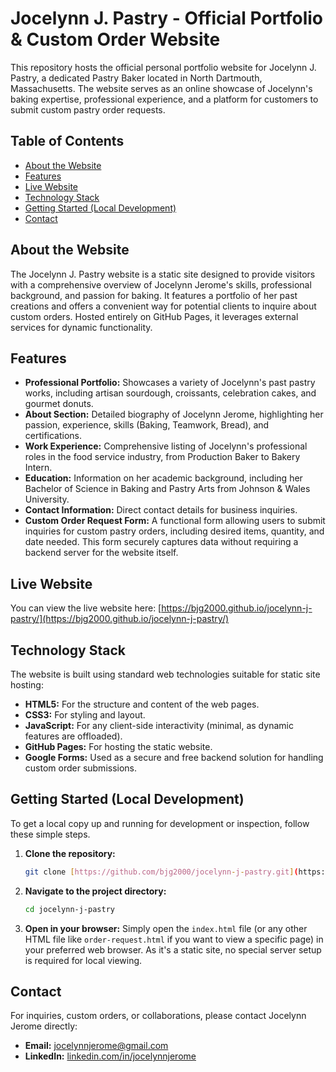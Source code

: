 # Jocelynn J. Pastry - Official Portfolio & Custom Order Website

This repository hosts the official personal portfolio website for Jocelynn J. Pastry, a dedicated Pastry Baker located in North Dartmouth, Massachusetts. The website serves as an online showcase of Jocelynn's baking expertise, professional experience, and a platform for customers to submit custom pastry order requests.

## Table of Contents

-   [About the Website](#about-the-website)
-   [Features](#features)
-   [Live Website](#live-website)
-   [Technology Stack](#technology-stack)
-   [Getting Started (Local Development)](#getting-started-local-development)
-   [Contact](#contact)

## About the Website

The Jocelynn J. Pastry website is a static site designed to provide visitors with a comprehensive overview of Jocelynn Jerome's skills, professional background, and passion for baking. It features a portfolio of her past creations and offers a convenient way for potential clients to inquire about custom orders. Hosted entirely on GitHub Pages, it leverages external services for dynamic functionality.

## Features

* **Professional Portfolio:** Showcases a variety of Jocelynn's past pastry works, including artisan sourdough, croissants, celebration cakes, and gourmet donuts.
* **About Section:** Detailed biography of Jocelynn Jerome, highlighting her passion, experience, skills (Baking, Teamwork, Bread), and certifications.
* **Work Experience:** Comprehensive listing of Jocelynn's professional roles in the food service industry, from Production Baker to Bakery Intern.
* **Education:** Information on her academic background, including her Bachelor of Science in Baking and Pastry Arts from Johnson & Wales University.
* **Contact Information:** Direct contact details for business inquiries.
* **Custom Order Request Form:** A functional form allowing users to submit inquiries for custom pastry orders, including desired items, quantity, and date needed. This form securely captures data without requiring a backend server for the website itself.

## Live Website

You can view the live website here:
[https://bjg2000.github.io/jocelynn-j-pastry/](https://bjg2000.github.io/jocelynn-j-pastry/)

## Technology Stack

The website is built using standard web technologies suitable for static site hosting:

* **HTML5:** For the structure and content of the web pages.
* **CSS3:** For styling and layout.
* **JavaScript:** For any client-side interactivity (minimal, as dynamic features are offloaded).
* **GitHub Pages:** For hosting the static website.
* **Google Forms:** Used as a secure and free backend solution for handling custom order submissions.

## Getting Started (Local Development)

To get a local copy up and running for development or inspection, follow these simple steps.

1.  **Clone the repository:**
    ```bash
    git clone [https://github.com/bjg2000/jocelynn-j-pastry.git](https://github.com/bjg2000/jocelynn-j-pastry.git)
    ```
2.  **Navigate to the project directory:**
    ```bash
    cd jocelynn-j-pastry
    ```
3.  **Open in your browser:**
    Simply open the `index.html` file (or any other HTML file like `order-request.html` if you want to view a specific page) in your preferred web browser. As it's a static site, no special server setup is required for local viewing.

## Contact

For inquiries, custom orders, or collaborations, please contact Jocelynn Jerome directly:

* **Email:** jocelynnjerome@gmail.com
* **LinkedIn:** [linkedin.com/in/jocelynnjerome](https://linkedin.com/in/jocelynnjerome)
